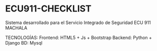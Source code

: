 # ECU911-CHECKLIST


Sistema desarrollado para el Servicio Integrado de Seguridad ECU 911 MACHALA

TECNOLOGÍAS:
Frontend: HTML5 + Js + Bootstrap
Backend: Python + Django
BD: Mysql
